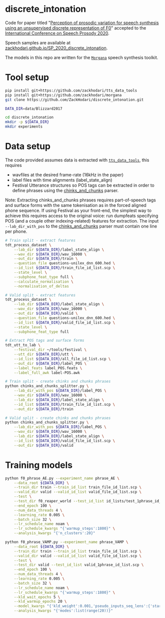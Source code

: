 # discrete_intonation
Code for paper titled
"[Perception of prosodic variation for speech synthesis using an unsupervised discrete representation of F0](https://arxiv.org/abs/2003.06686)"
accepted to the [International Conference on Speech Prosody 2020](https://sp2020.jpn.org).

Speech samples are available at
[zackhodari.github.io/SP_2020_discrete_intonation](http://zackhodari.github.io/SP_2020_discrete_intonation.html).


The models in this repo are written for the [`Morgana`](https://github.com/ZackHodari/morgana) speech synthesis toolkit.



# Tool setup
```bash
pip install git+https://github.com/zackhodari/tts_data_tools
pip install git+https://github.com/zackhodari/morgana
git clone https://github.com/ZackHodari/discrete_intonation.git

DATA_DIR=data/Blizzard2017

cd discrete_intonation
mkdir -p ${DATA_DIR}
mkdir experiments
```



# Data setup
The code provided assumes data is extracted with [`tts_data_tools`](https://github.com/ZackHodari/tts_data_tools), this
requires
- wavfiles at the desired frame-rate (16kHz in the paper)
- label files with time alignments (label_state_align)
- Festival Utterance structures so POS tags can be extracted in order to define phrases using the
[chinks_and_chunks](chinks_and_chunks_splitter.py) parser.

Note: Extracting chinks_and_chunks phrases requires part-of-speech tags and surface forms with the same tokenisation as
in the forced aligned phone sequence. If using Festival as your front-end, the simplest way to achieve this requires
access to the original voice: run dumpfeats specifying POS (and a couple other indexing-related) features for
extraction. The input `--lab_dir_with_pos` to the [chinks_and_chunks](chinks_and_chunks_splitter.py) parser must contain
one line per phone.

```bash
# Train split - extract features
tdt_process_dataset \
    --lab_dir ${DATA_DIR}/label_state_align \
    --wav_dir ${DATA_DIR}/wav_16000 \
    --out_dir ${DATA_DIR}/train \
    --question_file questions-unilex_dnn_600.hed \
    --id_list ${DATA_DIR}/train_file_id_list.scp \
    --state_level \
    --subphone_feat_type full \
    --calculate_normalisation \
    --normalisation_of_deltas

# Valid split - extract features
tdt_process_dataset \
    --lab_dir ${DATA_DIR}/label_state_align \
    --wav_dir ${DATA_DIR}/wav_16000 \
    --out_dir ${DATA_DIR}/valid \
    --question_file questions-unilex_dnn_600.hed \
    --id_list ${DATA_DIR}/valid_file_id_list.scp \
    --state_level \
    --subphone_feat_type full

# Extract POS tags and surface forms
tdt_utt_to_lab \
    --festival_dir ~/tools/festival \
    --utt_dir ${DATA_DIR}/utt \
    --id_list ${DATA_DIR}/all_file_id_list.scp \
    --out_dir ${DATA_DIR}/label_POS \
    --label_feats label_POS.feats \
    --label_full_awk label-POS.awk

# Train split - create chinks and chunks phrases
python chinks_and_chunks_splitter.py \
    --lab_dir_with_pos ${DATA_DIR}/label_POS \
    --wav_dir ${DATA_DIR}/wav_16000 \
    --lab_dir ${DATA_DIR}/label_state_align \
    --id_list ${DATA_DIR}/train_file_id_list.scp \
    --out_dir ${DATA_DIR}/train

# Valid split - create chinks and chunks phrases
python chinks_and_chunks_splitter.py \
    --lab_dir_with_pos ${DATA_DIR}/label_POS \
    --wav_dir ${DATA_DIR}/wav_16000 \
    --lab_dir ${DATA_DIR}/label_state_align \
    --id_list ${DATA_DIR}/valid_file_id_list.scp \
    --out_dir ${DATA_DIR}/valid
```



# Training models
```bash
python f0_phrase_AE.py --experiment_name phrase_AE \
    --data_root ${DATA_DIR} \
    --train_dir train --train_id_list train_file_id_list.scp \
    --valid_dir valid --valid_id_list valid_file_id_list.scp \
    --test \
    --test_dir f0_reaper_world --test_id_list id_lists/test_1phrase_id_list.scp \
    --end_epoch 100 \
    --num_data_threads 4 \
    --learning_rate 0.005 \
    --batch_size 32 \
    --lr_schedule_name noam \
    --lr_schedule_kwargs "{'warmup_steps':1800}" \
    --analysis_kwargs "{'n_clusters':20}"

python f0_phrase_VAMP.py --experiment_name phrase_VAMP \
    --data_root ${DATA_DIR} \
    --train_dir train --train_id_list train_file_id_list.scp \
    --valid_dir valid --valid_id_list valid_file_id_list.scp \
    --test \
    --test_dir valid --test_id_list valid_1phrase_id_list.scp \
    --end_epoch 100 \
    --num_data_threads 4 \
    --learning_rate 0.005 \
    --batch_size 32 \
    --lr_schedule_name noam \
    --lr_schedule_kwargs "{'warmup_steps':1800}" \
    --kld_wait_epochs 5 \
    --kld_warmup_epochs 20 \
    --model_kwargs "{'kld_weight':0.001,'pseudo_inputs_seq_lens':{'start':50,'stop':500,'step':50,'repeat':2}}" \
    --analysis_kwargs "{'modes':list(range(20))}"
```

